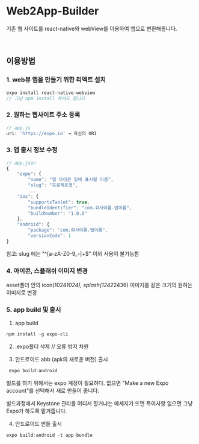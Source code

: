 # Web2App-Builder
기존 웹 사이트를 react-native와 webView를 이용하여 앱으로 변환해줍니다.  

<br>

## 이용방법  

### 1. web뷰 앱을 만들기 위한 리액트 설치

```jsx
expo install react-native-webview
// 그냥 npm install 하셔도 됩니다
```

### 2. 원하는 웹사이트 주소 등록

```jsx
// app.js
uri: 'https://expo.io' → 자신의 URI
```

### 3. 앱 출시 정보 수정

```jsx
// app.json
{
	"expo": {
		"name": "앱 아이콘 밑에 표시될 이름",
		"slug": "프로젝트명",
		...
	"ios": { 
		"supportsTablet": true,
		"bundleIdentifier": "com.회사이름.앱이름",
		"buildNumber": "1.0.0" 
	},
	"android": {
		"package": "com.회사이름.앱이름",
		"versionCode": 1
} 
```

참고: slug 에는 "^[a-zA-Z0-9_\-]+$" 이외 사용이 불가능함

### 4. 아이콘, 스플래쉬 이미지 변경

asset폴더 안의 icon(1024*1024), splash(1242*2436) 이미지를 같은 크기의 원하는 이미지로 변경

### 5. app build 및 출시

1) app build

```jsx
npm install -g expo-cli
```

2) .expo폴더 삭제 // 오류 방지 차원

3) 안드로이드 abb (apk의 새로운 버전) 출시

```jsx
 expo build:android
```

빌드를 하기 위해서는 expo 계정이 필요하다. 없으면 "Make a new Expo account"를 선택해서 새로 만들어 줍니다.

빌드과정에서 Keystone 관리를 어디서 할거냐는 메세지가 뜨면 특이사항 없으면 그냥 Expo가 하도록 맡겨줍니다.

4) 안드로이드 번들 출시 

```jsx
expo build:android -t app-bundle
```
